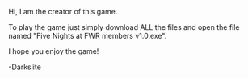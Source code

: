 Hi, I am the creator of this game.

To play the game just simply download ALL the files and open the file named "Five Nights at FWR members v1.0.exe".

I hope you enjoy the game!

-Darkslite
